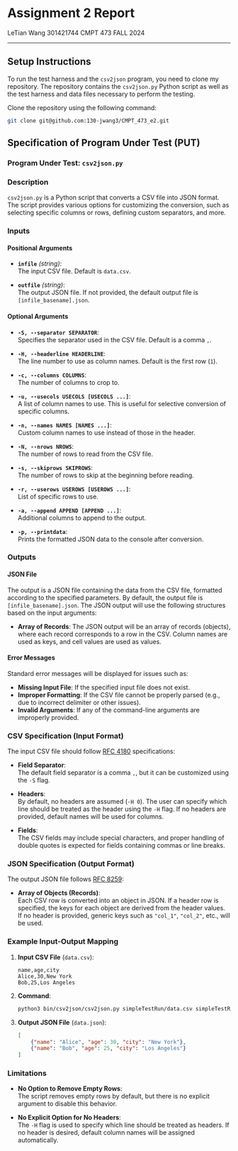 # Assignment 2 Report
LeTian Wang
301421744
CMPT 473 FALL 2024

---

## Setup Instructions

To run the test harness and the `csv2json` program, you need to clone my repository. The repository contains the `csv2json.py` Python script as well as the test harness and data files necessary to perform the testing.

Clone the repository using the following command:

```sh
git clone git@github.com:130-jwang3/CMPT_473_e2.git
```
## Specification of Program Under Test (PUT)

### Program Under Test: `csv2json.py`

### Description
`csv2json.py` is a Python script that converts a CSV file into JSON format. The script provides various options for customizing the conversion, such as selecting specific columns or rows, defining custom separators, and more.

### Inputs

#### Positional Arguments
- **`infile`** *(string)*:  
  The input CSV file. Default is `data.csv`.

- **`outfile`** *(string)*:  
  The output JSON file. If not provided, the default output file is `[infile_basename].json`.

#### Optional Arguments
- **`-S, --separator SEPARATOR`**:  
  Specifies the separator used in the CSV file. Default is a comma `,`.

- **`-H, --headerline HEADERLINE`**:  
  The line number to use as column names. Default is the first row (`1`).

- **`-c, --columns COLUMNS`**:  
  The number of columns to crop to.

- **`-u, --usecols USECOLS [USECOLS ...]`**:  
  A list of column names to use. This is useful for selective conversion of specific columns.

- **`-n, --names NAMES [NAMES ...]`**:  
  Custom column names to use instead of those in the header.

- **`-N, --nrows NROWS`**:  
  The number of rows to read from the CSV file.

- **`-s, --skiprows SKIPROWS`**:  
  The number of rows to skip at the beginning before reading.

- **`-r, --userows USEROWS [USEROWS ...]`**:  
  List of specific rows to use.

- **`-a, --append APPEND [APPEND ...]`**:  
  Additional columns to append to the output.

- **`-p, --printdata`**:  
  Prints the formatted JSON data to the console after conversion.

### Outputs

#### JSON File
The output is a JSON file containing the data from the CSV file, formatted according to the specified parameters. By default, the output file is `[infile_basename].json`. The JSON output will use the following structures based on the input arguments:

- **Array of Records**: The JSON output will be an array of records (objects), where each record corresponds to a row in the CSV. Column names are used as keys, and cell values are used as values.

#### Error Messages
Standard error messages will be displayed for issues such as:
- **Missing Input File**: If the specified input file does not exist.
- **Improper Formatting**: If the CSV file cannot be properly parsed (e.g., due to incorrect delimiter or other issues).
- **Invalid Arguments**: If any of the command-line arguments are improperly provided.

### CSV Specification (Input Format)
The input CSV file should follow [RFC 4180](https://tools.ietf.org/html/rfc4180) specifications:

- **Field Separator**:  
  The default field separator is a comma `,`, but it can be customized using the `-S` flag.

- **Headers**:  
  By default, no headers are assumed (`-H 0`). The user can specify which line should be treated as the header using the `-H` flag. If no headers are provided, default names will be used for columns.

- **Fields**:  
  The CSV fields may include special characters, and proper handling of double quotes is expected for fields containing commas or line breaks.

### JSON Specification (Output Format)
The output JSON file follows [RFC 8259](https://tools.ietf.org/html/rfc8259):

- **Array of Objects (Records)**:  
  Each CSV row is converted into an object in JSON. If a header row is specified, the keys for each object are derived from the header values. If no header is provided, generic keys such as `"col_1"`, `"col_2"`, etc., will be used.

### Example Input-Output Mapping

1. **Input CSV File** (`data.csv`):
    ```csv
    name,age,city
    Alice,30,New York
    Bob,25,Los Angeles
    ```

2. **Command**:
    ```sh
    python3 bin/csv2json/csv2json.py simpleTestRun/data.csv simpleTestRun/data.json
    ```

3. **Output JSON File** (`data.json`):
    ```json
    [
        {"name": "Alice", "age": 30, "city": "New York"},
        {"name": "Bob", "age": 25, "city": "Los Angeles"}
    ]
    ```

### Limitations
- **No Option to Remove Empty Rows**:  
  The script removes empty rows by default, but there is no explicit argument to disable this behavior.
  
- **No Explicit Option for No Headers**:  
  The `-H` flag is used to specify which line should be treated as headers. If no header is desired, default column names will be assigned automatically.
